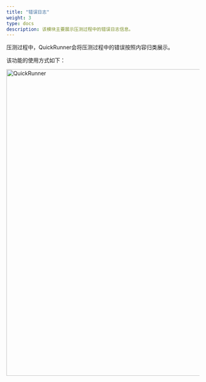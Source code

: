 ```yaml
---
title: "错误日志"
weight: 3
type: docs
description: 该模块主要展示压测过程中的错误日志信息。
---
```

压测过程中，QuickRunner会将压测过程中的错误按照内容归类展示。

该功能的使用方式如下：

<img src="/image/QuickRunner/direction/indicator_erro.png" alt="QuickRunner" width="800">

